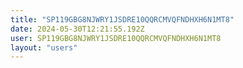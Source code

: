 ```yaml
---
title: "SP119GBG8NJWRY1JSDRE10QQRCMVQFNDHXH6N1MT8"
date: 2024-05-30T12:21:55.192Z
user: SP119GBG8NJWRY1JSDRE10QQRCMVQFNDHXH6N1MT8
layout: "users"
---
```

    